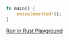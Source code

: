 ```rust
fn main() {
    unimplemented!();
}

```
[Run in Rust Playground](https://play.rust-lang.org/?version=stable&mode=debug&edition=2021&gist=cc865ea0b99d728605a4532c766a2b9e&version=stable)
